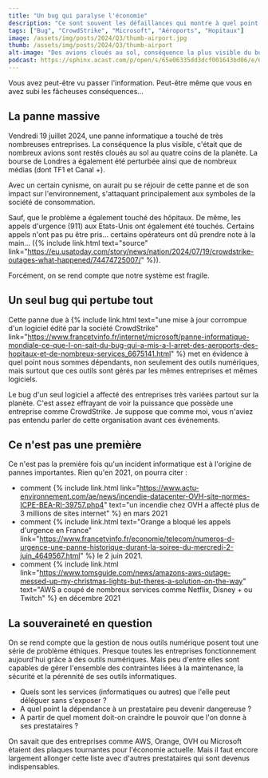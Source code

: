```yaml
---
title: "Un bug qui paralyse l'économie"
description: "Ce sont souvent les défaillances qui montre à quel point le numérique est vraiment indispensable dans nos activités."
tags: ["Bug", "CrowdStrike", "Microsoft", "Aéroports", "Hopitaux"]
image: /assets/img/posts/2024/Q3/thumb-airport.jpg
thumb: /assets/img/posts/2024/Q3/thumb-airport
alt-image: "Des avions cloués au sol, conséquence la plus visible du bug informatique de CrowdStrike"
podcast: https://sphinx.acast.com/p/open/s/65e06335dd3dcf001643bd06/e/66aa3824ab1347ecaac2a295/media.mp3
---
```


Vous avez peut-être vu passer l'information. Peut-être même que vous en avez subi les fâcheuses conséquences...

## La panne massive

Vendredi 19 juillet 2024, une panne informatique a touché de très nombreuses entreprises. La conséquence la plus visible, c'était que de nombreux avions sont restés cloués au sol au quatre coins de la planète. La bourse de Londres a également été perturbée ainsi que de nombreux médias (dont TF1 et Canal +).

Avec un certain cynisme, on aurait pu se réjouir de cette panne et de son impact sur l'environnement, s'attaquant principalement aux symboles de la société de consommation. 

Sauf, que le problème a également touché des hôpitaux. De même, les appels d'urgence (911) aux Etats-Unis ont également été touchés. Certains appels n'ont pas pu être pris... certains opérateurs ont dû prendre note à la main... ({% include link.html text="source" link="https://eu.usatoday.com/story/news/nation/2024/07/19/crowdstrike-outages-what-happened/74474725007/" %}).

Forcément, on se rend compte que notre système est fragile.

## Un seul bug qui pertube tout

Cette panne due à {% include link.html text="une mise à jour corrompue d'un logiciel édité par la société CrowdStrike" link="https://www.francetvinfo.fr/internet/microsoft/panne-informatique-mondiale-ce-que-l-on-sait-du-bug-qui-a-mis-a-l-arret-des-aeroports-des-hopitaux-et-de-nombreux-services_6675141.html" %} met en évidence à quel point nous sommes dépendants, non seulement des outils numériques, mais surtout que ces outils sont gérés par les mêmes entreprises et mêmes logiciels.

Le bug d'un seul logiciel a affecté des entreprises très variées partout sur la planète. C'est assez effrayant de voir la puissance que possède une entreprise comme CrowdStrike. Je suppose que comme moi, vous n'aviez pas entendu parler de cette organisation avant ces événements. 

## Ce n'est pas une première

Ce n'est pas la première fois qu'un incident informatique est à l'origine de pannes importantes. Rien qu'en 2021, on pourra citer :
- comment {% include link.html link="https://www.actu-environnement.com/ae/news/incendie-datacenter-OVH-site-normes-ICPE-BEA-RI-39757.php4" text="un incendie chez OVH a affecté plus de 3 millions de sites internet" %} en mars 2021
- comment {% include link.html text="Orange a bloqué les appels d'urgence en France" link="https://www.francetvinfo.fr/economie/telecom/numeros-d-urgence-une-panne-historique-durant-la-soiree-du-mercredi-2-juin_4649567.html" %} le 2 juin 2021.
- comment {% include link.html link="https://www.tomsguide.com/news/amazons-aws-outage-messed-up-my-christmas-lights-but-theres-a-solution-on-the-way" text="AWS a coupé de nombreux services comme Netflix, Disney + ou Twitch" %} en décembre 2021

## La souveraineté en question

On se rend compte que la gestion de nous outils numérique posent tout une série de problème éthiques. Presque toutes les entreprises fonctionnement aujourd'hui grâce à des outils numériques. Mais peu d'entre elles sont capables de gérer l'ensemble des contraintes liées à la maintenance, la sécurité et la pérennité de ses outils informatiques.

- Quels sont les services (informatiques ou autres) que l'elle peut déléguer sans s'exposer ? 
- A quel point la dépendance à un prestataire peu devenir dangereuse ?
- A partir de quel moment doit-on craindre le pouvoir que l'on donne à ses prestataires ?

On savait que des entreprises comme AWS, Orange, OVH ou Microsoft étaient des plaques tournantes pour l'économie actuelle. Mais il faut encore largement allonger cette liste avec d'autres prestataires qui sont devenus indispensables.

